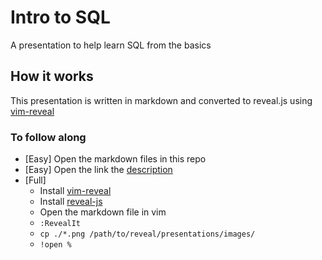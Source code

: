 # Intro to SQL
A presentation to help learn SQL from the basics

## How it works
This presentation is written in markdown and converted to reveal.js using [vim-reveal](https://github.com/blindFS/vim-reveal)

### To follow along
* [Easy] Open the markdown files in this repo
* [Easy] Open the link the [description](https://custompro98.github.io/intro-to-sql)
* [Full]
  - Install [vim-reveal](https://github.com/blindFS/vim-reveal)
  - Install [reveal-js](https://github.com/hakimel/reveal.js)
  - Open the markdown file in vim
  - `:RevealIt`
  - `cp ./*.png /path/to/reveal/presentations/images/`
  - `!open %`
